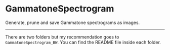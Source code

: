 # GammatoneSpectrogram
Generate, prune and save Gammatone spectrograms as images.

---

There are two folders but my recommendation goes to `GammatoneSpectrogram_BW`. You can find the README file inside each folder.
